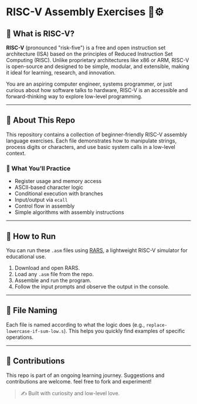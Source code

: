 # RISC-V Assembly Exercises 🧠⚙️

## 🧠 What is RISC-V?

**RISC-V** (pronounced "risk-five") is a free and open instruction set architecture (ISA) based on the principles of Reduced Instruction Set Computing (RISC). Unlike proprietary architectures like x86 or ARM, RISC-V is open-source and designed to be simple, modular, and extensible, making it ideal for learning, research, and innovation.

You are an aspiring computer engineer, systems programmer, or just curious about how software talks to hardware, RISC-V is an accessible and forward-thinking way to explore low-level programming.

---

## 🧩 About This Repo

This repository contains a collection of beginner-friendly RISC-V assembly language exercises. Each file demonstrates how to manipulate strings, process digits or characters, and use basic system calls in a low-level context.

### 🧰 What You’ll Practice

- Register usage and memory access
- ASCII-based character logic
- Conditional execution with branches
- Input/output via `ecall`
- Control flow in assembly
- Simple algorithms with assembly instructions

---

## 🚀 How to Run

You can run these `.asm` files using [RARS](https://github.com/TheThirdOne/rars), a lightweight RISC-V simulator for educational use.

1. Download and open RARS.
2. Load any `.asm` file from the repo.
3. Assemble and run the program.
4. Follow the input prompts and observe the output in the console.

---

## 📁 File Naming

Each file is named according to what the logic does (e.g., `replace-lowercase-if-sum-low.s`). This helps you quickly find examples of specific operations.

---

## 🙌 Contributions

This repo is part of an ongoing learning journey. Suggestions and contributions are welcome. feel free to fork and experiment!

> ✍️ Built with curiosity and low-level love.
